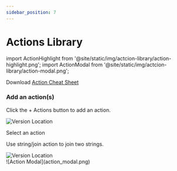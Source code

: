 ```yaml
---
sidebar_position: 7
---
```


# Actions Library

import ActionHighlight from '@site/static/img/actcion-library/action-highlight.png';
import ActionModal from '@site/static/img/actcion-library/action-modal.png';

Download [Action Cheat Sheet](@site/static/file/api_autoflow_action_cheatsheet.pdf)

### Add an action(s)

Click the + Actions button to add an action.

<div class="myResponsiveImg">
    <img src={ActionHighlight} alt="Version Location" class="myResponsiveImg"/>
</div>

Select an action

Use string/join action to join two strings.

<div class="myResponsiveImg">
    <img src={ActionModal} alt="Version Location" class="myResponsiveImg"/>
</div>
![Action Modal](action_modal.png)
